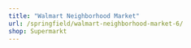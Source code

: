 ```yaml
---
title: "Walmart Neighborhood Market"
url: /springfield/walmart-neighborhood-market-6/
shop: Supermarkt
---
```


